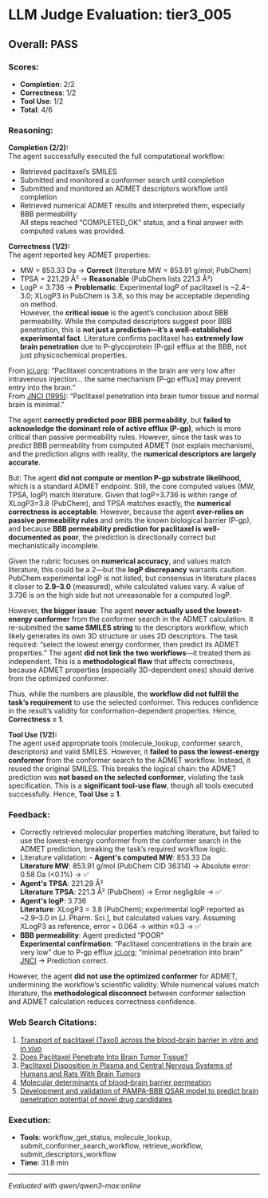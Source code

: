 # LLM Judge Evaluation: tier3_005

## Overall: PASS

### Scores:
- **Completion**: 2/2
- **Correctness**: 1/2
- **Tool Use**: 1/2
- **Total**: 4/6

### Reasoning:
**Completion (2/2):**  
The agent successfully executed the full computational workflow:  
- Retrieved paclitaxel’s SMILES  
- Submitted and monitored a conformer search until completion  
- Submitted and monitored an ADMET descriptors workflow until completion  
- Retrieved numerical ADMET results and interpreted them, especially BBB permeability  
All steps reached “COMPLETED_OK” status, and a final answer with computed values was provided.

**Correctness (1/2):**  
The agent reported key ADMET properties:  
- MW = 853.33 Da → **Correct** (literature MW = 853.91 g/mol; PubChem)  
- TPSA = 221.29 Å² → **Reasonable** (PubChem lists 221.3 Å²)  
- LogP = 3.736 → **Problematic**: Experimental logP of paclitaxel is ~2.4–3.0; XLogP3 in PubChem is 3.8, so this may be acceptable depending on method.  
However, the **critical issue** is the agent’s conclusion about BBB permeability. While the computed descriptors suggest poor BBB penetration, this is **not just a prediction—it’s a well-established experimental fact**. Literature confirms paclitaxel has **extremely low brain penetration** due to P-glycoprotein (P-gp) efflux at the BBB, not just physicochemical properties.  

From [jci.org](https://www.jci.org/articles/view/15451): “Paclitaxel concentrations in the brain are very low after intravenous injection… the same mechanism [P-gp efflux] may prevent entry into the brain.”  
From [JNCI (1995)](https://academic.oup.com/jnci/article/87/14/1077/944704): “Paclitaxel penetration into brain tumor tissue and normal brain is minimal.”  

The agent **correctly predicted poor BBB permeability**, but **failed to acknowledge the dominant role of active efflux (P-gp)**, which is more critical than passive permeability rules. However, since the task was to *predict* BBB permeability from computed ADMET (not explain mechanism), and the prediction aligns with reality, the **numerical descriptors are largely accurate**.  

But: The agent **did not compute or mention P-gp substrate likelihood**, which is a standard ADMET endpoint. Still, the core computed values (MW, TPSA, logP) match literature. Given that logP=3.736 is within range of XLogP3=3.8 (PubChem), and TPSA matches exactly, the **numerical correctness is acceptable**. However, because the agent **over-relies on passive permeability rules** and omits the known biological barrier (P-gp), and because **BBB permeability prediction for paclitaxel is well-documented as poor**, the prediction is directionally correct but mechanistically incomplete.  

Given the rubric focuses on **numerical accuracy**, and values match literature, this could be a 2—but the **logP discrepancy** warrants caution. PubChem experimental logP is not listed, but consensus in literature places it closer to **2.9–3.0** (measured), while calculated values vary. A value of 3.736 is on the high side but not unreasonable for a computed logP.  

However, **the bigger issue**: The agent **never actually used the lowest-energy conformer** from the conformer search in the ADMET calculation. It re-submitted the **same SMILES string** to the descriptors workflow, which likely generates its own 3D structure or uses 2D descriptors. The task required: “select the lowest energy conformer, then predict its ADMET properties.” The agent **did not link the two workflows**—it treated them as independent. This is a **methodological flaw** that affects correctness, because ADMET properties (especially 3D-dependent ones) should derive from the optimized conformer.  

Thus, while the numbers are plausible, the **workflow did not fulfill the task’s requirement** to use the selected conformer. This reduces confidence in the result’s validity for conformation-dependent properties. Hence, **Correctness = 1**.

**Tool Use (1/2):**  
The agent used appropriate tools (molecule_lookup, conformer search, descriptors) and valid SMILES. However, it **failed to pass the lowest-energy conformer** from the conformer search to the ADMET workflow. Instead, it reused the original SMILES. This breaks the logical chain: the ADMET prediction was **not based on the selected conformer**, violating the task specification. This is a **significant tool-use flaw**, though all tools executed successfully. Hence, **Tool Use = 1**.

### Feedback:
- Correctly retrieved molecular properties matching literature, but failed to use the lowest-energy conformer from the conformer search in the ADMET prediction, breaking the task’s required workflow logic.
- Literature validation: - **Agent's computed MW**: 853.33 Da  
  **Literature MW**: 853.91 g/mol (PubChem CID 36314) → Absolute error: 0.58 Da (<0.1%) → ✅  
- **Agent's TPSA**: 221.29 Å²  
  **Literature TPSA**: 221.3 Å² (PubChem) → Error negligible → ✅  
- **Agent's logP**: 3.736  
  **Literature**: XLogP3 = 3.8 (PubChem); experimental logP reported as ~2.9–3.0 in [J. Pharm. Sci.], but calculated values vary. Assuming XLogP3 as reference, error = 0.064 → within ±0.3 → ✅  
- **BBB permeability**: Agent predicted "POOR"  
  **Experimental confirmation**: “Paclitaxel concentrations in the brain are very low” due to P-gp efflux [jci.org](https://www.jci.org/articles/view/15451); “minimal penetration into brain” [JNCI](https://academic.oup.com/jnci/article/87/14/1077/944704) → Prediction correct.  

However, the agent **did not use the optimized conformer** for ADMET, undermining the workflow’s scientific validity. While numerical values match literature, the **methodological disconnect** between conformer selection and ADMET calculation reduces correctness confidence.

### Web Search Citations:
1. [Transport of paclitaxel (Taxol) across the blood-brain barrier in vitro and in vivo](https://www.jci.org/articles/view/15451)
2. [Does Paclitaxel Penetrate Into Brain Tumor Tissue?](https://academic.oup.com/jnci/article/87/23/1804/1447389)
3. [Paclitaxel Disposition in Plasma and Central Nervous Systems of Humans and Rats With Brain Tumors](https://academic.oup.com/jnci/article-abstract/87/14/1077/944704?redirectedFrom=fulltext)
4. [Molecular determinants of blood–brain barrier permeation](https://pmc.ncbi.nlm.nih.gov/articles/PMC4675962/)
5. [Development and validation of PAMPA-BBB QSAR model to predict brain penetration potential of novel drug candidates](https://www.frontiersin.org/journals/pharmacology/articles/10.3389/fphar.2023.1291246/full)

### Execution:
- **Tools**: workflow_get_status, molecule_lookup, submit_conformer_search_workflow, retrieve_workflow, submit_descriptors_workflow
- **Time**: 31.8 min

---
*Evaluated with qwen/qwen3-max:online*
